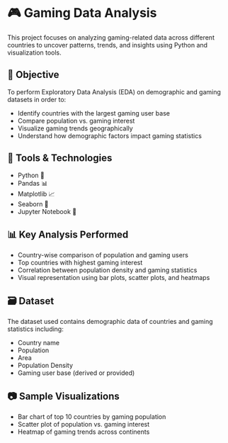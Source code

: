 # 🎮 Gaming Data Analysis

This project focuses on analyzing gaming-related data across different countries to uncover patterns, trends, and insights using Python and visualization tools.

## 📌 Objective

To perform Exploratory Data Analysis (EDA) on demographic and gaming datasets in order to:
- Identify countries with the largest gaming user base
- Compare population vs. gaming interest
- Visualize gaming trends geographically
- Understand how demographic factors impact gaming statistics

## 🧰 Tools & Technologies
- Python 🐍
- Pandas 📊
- Matplotlib 📈
- Seaborn 🌈
- Jupyter Notebook 📓

## 📊 Key Analysis Performed
- Country-wise comparison of population and gaming users
- Top countries with highest gaming interest
- Correlation between population density and gaming statistics
- Visual representation using bar plots, scatter plots, and heatmaps

## 🗃️ Dataset

The dataset used contains demographic data of countries and gaming statistics including:
- Country name
- Population
- Area
- Population Density
- Gaming user base (derived or provided)

## 📷 Sample Visualizations

- Bar chart of top 10 countries by gaming population  
- Scatter plot of population vs. gaming interest  
- Heatmap of gaming trends across continents  
